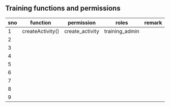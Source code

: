 
## Training functions and permissions

   |  sno |  function  |  permission  | roles  | remark  |
   |---|---|---|---|---|
   | 1  | createActivity()  | create_activity  | training_admin  |   |
   | 2  |   |   |   |   |
   | 3  |   |   |   |   |
   | 4  |   |   |   |   |
   | 5  |   |   |   |   |
   | 6  |   |   |   |   |
   | 7  |   |   |   |   |
   | 8  |   |   |   |   |
   | 9  |   |   |   |   |